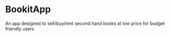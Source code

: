 # BookitApp
An app designed to sell/buy/rent second hand books at low price for budget friendly users
